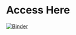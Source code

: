 # Access Here



[![Binder](https://mybinder.org/badge_logo.svg)](https://mybinder.org/v2/gh/ThanujSingaravelan/General/main?urlpath=lab/tree)
